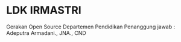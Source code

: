 # LDK IRMASTRI
Gerakan Open Source
Departemen Pendidikan
Penanggung jawab : Adeputra Armadani., JNA., CND
